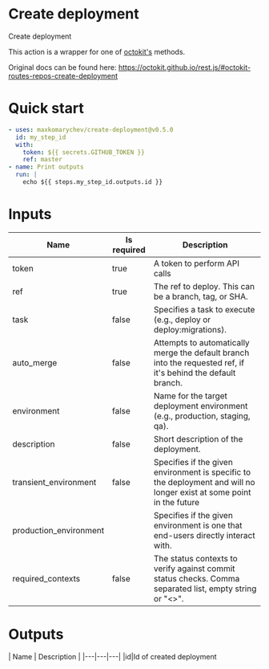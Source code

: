# Create deployment

Create deployment

This action is a wrapper for one of [octokit's](https://octokit.github.io/rest.js) methods.

Original docs can be found here: https://octokit.github.io/rest.js/#octokit-routes-repos-create-deployment

# Quick start

```yaml
- uses: maxkomarychev/create-deployment@v0.5.0
  id: my_step_id
  with:
    token: ${{ secrets.GITHUB_TOKEN }}
    ref: master
- name: Print outputs
  run: |
    echo ${{ steps.my_step_id.outputs.id }}
```


# Inputs

| Name | Is required | Description |
|---|---|---|
|token|true|A token to perform API calls
|ref|true|The ref to deploy. This can be a branch, tag, or SHA.
|task|false|Specifies a task to execute (e.g., deploy or deploy:migrations).
|auto_merge|false|Attempts to automatically merge the default branch into the requested ref, if it's behind the default branch.
|environment|false|Name for the target deployment environment (e.g., production, staging, qa).
|description|false|Short description of the deployment.
|transient_environment|false|Specifies if the given environment is specific to the deployment and will no longer exist at some point in the future
|production_environment||Specifies if the given environment is one that end-users directly interact with.
|required_contexts|false|The status contexts to verify against commit status checks. Comma separated list, empty string or "<<EMPTY>>".

# Outputs

| Name | Description |
|---|---|---|
|id|Id of created deployment

